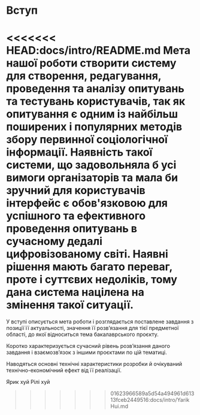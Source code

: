 # Вступ

<<<<<<< HEAD:docs/intro/README.md
Мета нашої роботи створити систему для створення, редагування, проведення та аналізу опитувань та тестувань користувачів, так як опитування є одним із найбільш поширених і популярних методів збору первинної соціологічної інформації. Наявність такої системи, що задовольняла б усі вимоги організаторів та мала би зручний для користувачів інтерфейс є обов'язковою для успішного та ефективного проведення опитувань в сучасному дедалі цифровізованому світі. Наявні рішення мають багато переваг, проте і суттєвих недоліків, тому дана система націлена на змінення такої ситуації.
=======
У вступі описується мета роботи і розглядається поставлене завдання з позиції її
актуальності, значення її розв’язання для тієї предметної області, до якої відноситься
тема бакалаврського проєкту. 

Коротко характеризується сучасний рівень розв’язання
даного завдання і взаємозв’язок з іншими проєктами по цій тематиці. 

Наводяться
основні технічні характеристики розробки й очікуваний технічно-економічний ефект
від її реалізації. 


Ярик хуй
Рілі хуй
>>>>>>> 01623966589a5d54a494961d61313fceb2449516:docs/intro/Yarik Hui.md
